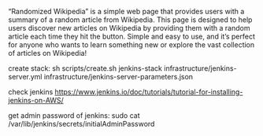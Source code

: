 “Randomized Wikipedia” is a simple web page that provides users with a summary of a random article from Wikipedia. This page is designed to help users discover new articles on Wikipedia by providing them with a random article each time they hit the button. Simple and easy to use, and it’s perfect for anyone who wants to learn something new or explore the vast collection of articles on Wikipedia!

create stack: sh scripts/create.sh jenkins-stack infrastructure/jenkins-server.yml infrastructure/jenkins-server-parameters.json


check jenkins
https://www.jenkins.io/doc/tutorials/tutorial-for-installing-jenkins-on-AWS/

get admin password of jenkins:
sudo cat /var/lib/jenkins/secrets/initialAdminPassword